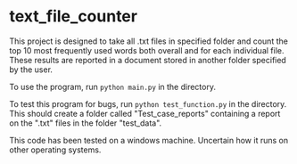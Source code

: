 # text_file_counter 

This project is designed to take all .txt files in specified folder and count the top 10 most frequently used words both overall and for each individual file. These results are reported in a document stored in another folder specified by the user.

To use the program, run `python main.py` in the directory.

To test this program for bugs, run `python test_function.py` in the directory. This should create a folder called "Test_case_reports" containing a report on the ".txt" files in the folder "test_data".

This code has been tested on a windows machine. Uncertain how it runs on other operating systems.
